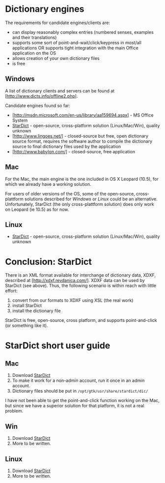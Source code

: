 # Dictionary engines

The requirements for candidate engines/clients are:
* can display reasonably complex entries (numbered senses, examples and their translations)
* supports some sort of point-and-wait/click/keypress in most/all applications OR supports tight integration with the main Office application on the OS
* allows creation of your own dictionary files
* is free

## Windows

A list of dictionary clients and servers can be found at [http://www.dicts.info/offline2.php].

Candidate engines found so far:
* [http://msdn.microsoft.com/en-us/library/aa159694.aspx] - MS Office System
* [StarDict](http://stardict.sourceforge.net/) - open-source, cross-platform
  solution (Linux/Mac/Win), quality unknown
* [http://www.lingoes.net/] - closed-source but free, open dictionary source
  format, requires the software author to compile the dictionary source to final
  dictionary files used by the application
* [http://www.babylon.com/] - closed-source, free application

## Mac

For the Mac, the main engine is the one included in OS X Leopard (10.5), for which we already have a working solution.

For users of older versions of the OS, some of the open-source, cross-plattform solutions described for *Windows* or *Linux* could be an alternative. Unfortunately, StarDict (the only cross-plattform solution) does only work on Leopard (ie 10.5) as for now.

## Linux

* [StarDict](http://stardict.sourceforge.net/) - open-source, cross-platform
  solution (Linux/Mac/Win), quality unknown

# Conclusion: StarDict

There is an XML format available for interchange of dictionary data, XDXF, described at [http://xdxf.revdanica.com/]. XDXF data can be used by StarDict (see above). Thus, the following scenario is within reach with little effort:

1. convert from our formats to XDXF using XSL (the real work)
1. install StarDict
1. install the dictionary file

StarDict is free, open-source, cross platform, and supports point-and-click (or something like it).

# StarDict short user guide

## Mac

1. Download [StarDict](http://stardict.sourceforge.net/download.php)
1. To make it work for a non-admin account, run it once in an admin account.
1. Dictionary files should be put in `/opt/gtk/usr/share/stardict/dic/`

I have not been able to get the point-and-click function working on the Mac, but since we have a superior solution for that platform, it is not a real problem.

## Win

1. Download [StarDict](http://stardict.sourceforge.net/download.php)
1. More to be written.

## Linux

1. Download [StarDict](http://stardict.sourceforge.net/download.php)
1. More to be written.

